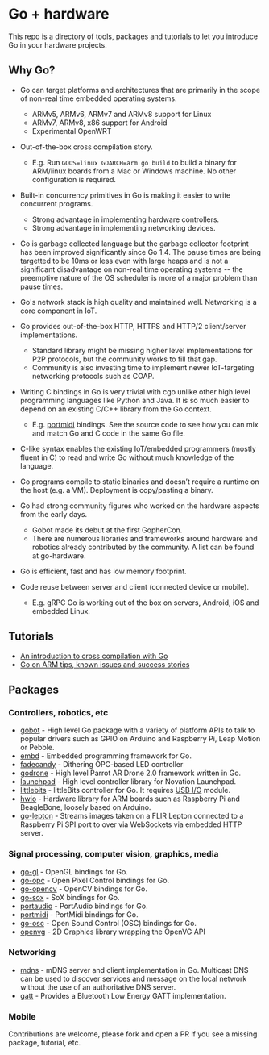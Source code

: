 # Go + hardware

This repo is a directory of tools, packages and tutorials to let
you introduce Go in your hardware projects.

## Why Go?

* Go can target platforms and architectures that are primarily in the scope of non-real time embedded operating systems.
    - ARMv5, ARMv6, ARMv7 and ARMv8 support for Linux
    - ARMv7, ARMv8, x86 support for Android
    - Experimental OpenWRT

* Out-of-the-box cross compilation story.
    - E.g. Run `GOOS=linux GOARCH=arm go build` to build a binary for ARM/linux boards from a Mac or Windows machine. No other configuration is required.

* Built-in concurrency primitives in Go is making it easier to write concurrent programs.
    - Strong advantage in implementing hardware controllers.
    - Strong advantage in implementing networking devices.

* Go is garbage collected language but the garbage collector footprint has been improved significantly since Go 1.4. The pause times are being targetted to be 10ms or less even with large heaps and is not a significant disadvantage on non-real time operating systems -- the preemptive nature of the OS scheduler is more of a major problem than pause times.

* Go's network stack is high quality and maintained well. Networking is a core component in IoT.

* Go provides out-of-the-box HTTP, HTTPS and HTTP/2 client/server implementations.
    - Standard library might be missing higher level implementations for P2P protocols, but the community works to fill that gap.
    - Community is also investing time to implement newer IoT-targeting networking protocols such as COAP.

* Writing C bindings in Go is very trivial with cgo unlike other high level programming languages like Python and Java. It is so much easier to depend on an existing C/C++ library from the Go context.
    - E.g. [portmidi](https://github.com/rakyll/portmidi/blob/master/portmidi.go) bindings. See the source code to see how you can mix and match Go and C code in the same Go file.

* C-like syntax enables the existing IoT/embedded programmers (mostly fluent in C) to read and write Go without much knowledge of the language.

* Go programs compile to static binaries and doesn’t require a runtime on the host (e.g. a VM). Deployment is copy/pasting a binary.

* Go had strong community figures who worked on the hardware aspects from the early days.
    - Gobot made its debut at the first GopherCon.
    - There are numerous libraries and frameworks around hardware and robotics already contributed by the community. A list can be found at go-hardware.

* Go is efficient, fast and has low memory footprint.

* Code reuse between server and client (connected device or mobile).
    - E.g. gRPC Go is working out of the box on servers, Android, iOS and embedded Linux.


## Tutorials

* [An introduction to cross compilation with Go](http://dave.cheney.net/2013/07/09/an-introduction-to-cross-compilation-with-go-1-1)
* [Go on ARM tips, known issues and success stories](https://github.com/golang/go/wiki/GoArm)

## Packages

### Controllers, robotics, etc
* [gobot](http://gobot.io/) - High level Go package with a variety of platform APIs to talk to popular drivers such as GPIO on Arduino and Raspberry Pi, Leap Motion or Pebble.
* [embd](http://embd.io/) - Embedded programming framework for Go.
* [fadecandy](https://github.com/scanlime/fadecandy) - Dithering OPC-based LED controller
* [godrone](http://godoc.org/github.com/felixge/godrone/) - High level Parrot AR Drone 2.0 framework written in Go.
* [launchpad](https://github.com/rakyll/launchpad) - High level controller library for Novation Launchpad.
* [littlebits](https://github.com/rakyll/littlebits) - littleBits controller for Go. It requires [USB I/O](http://littlebits.cc/bits/usb-io) module.
* [hwio](https://github.com/mrmorphic/hwio) - Hardware library for ARM boards such as Raspberry Pi and BeagleBone, loosely based on Arduino.
* [go-lepton](https://github.com/maruel/go-lepton) - Streams images taken on a FLIR Lepton connected to a Raspberry Pi SPI port to over via WebSockets via embedded HTTP server.

### Signal processing, computer vision, graphics, media
* [go-gl](https://github.com/go-gl) - OpenGL bindings for Go.
* [go-opc](https://github.com/kellydunn/go-opc) - Open Pixel Control bindings for Go.
* [go-opencv](https://github.com/lazywei/go-opencv) - OpenCV bindings for Go.
* [go-sox](https://github.com/krig/go-sox) - SoX bindings for Go.
* [portaudio](https://code.google.com/p/portaudio-go/) - PortAudio bindings for Go.
* [portmidi](https://github.com/rakyll/portmidi) - PortMidi bindings for Go.
* [go-osc](https://github.com/hypebeast/go-osc) - Open Sound Control (OSC) bindings for Go.
* [openvg](https://github.com/ajstarks/openvg) - 2D Graphics library wrapping the OpenVG API

### Networking
* [mdns](https://github.com/hashicorp/mdns) - mDNS server and client implementation in Go. Multicast DNS can be used to discover services and message on the local network without the use of an authoritative DNS server.
* [gatt](https://github.com/paypal/gatt) - Provides a Bluetooth Low Energy GATT implementation.

### Mobile

Contributions are welcome, please fork and open a PR if you see
a missing package, tutorial, etc.

